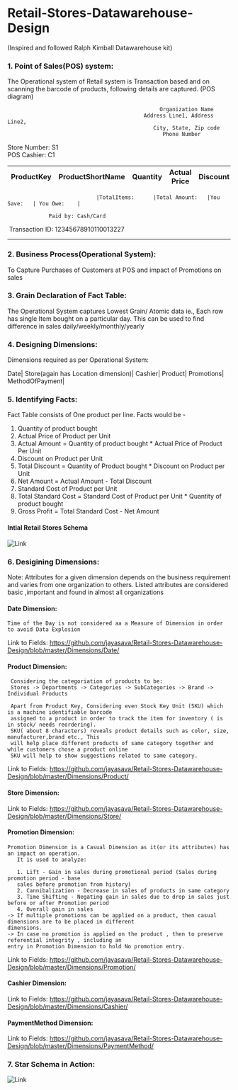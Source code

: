 # Retail-Stores-Datawarehouse-Design
(Inspired and followed Ralph Kimball Datawarehouse kit)

### 1. Point of Sales(POS) system:
The Operational system of Retail system is Transaction based and on scanning the barcode of products, following details are captured.
(POS diagram)

                                                    Organization Name
                                               Address Line1, Address Line2,
                                                  City, State, Zip code
                                                     Phone Number


Store Number: S1    
POS Cashier: C1

|ProductKey|ProductShortName|Quantity|Actual Price|Discount|Net Price|
|----------|----------------|--------|------------|--------|---------|



                                |TotalItems:      |Total Amount:   |You Save:   | You Owe:    |
          
                 Paid by: Cash/Card

         
  Transaction ID:  12345678910110013227
  
  
-------------------------------------------------------------------------------------------------------------------------------  

### 2. Business Process(Operational System):
To Capture Purchases of Customers at POS and impact of Promotions on sales

### 3. Grain Declaration of Fact Table:
The Operational System captures Lowest Grain/ Atomic data ie., Each row has single Item bought on a particular day.
This can be used to find difference in sales daily/weekly/monthly/yearly

### 4. Designing Dimensions:

Dimensions required as per Operational System:

Date|
Store(again has Location dimension)|
Cashier|
Product|
Promotions|
MethodOfPayment|

### 5. Identifying Facts:
Fact Table consists of One product per line.
Facts would be - 
1. Quantity of product bought
2. Actual Price of Product per Unit
3. Actual Amount = Quantity of product bought * Actual Price of Product Per Unit
4. Discount on Product per Unit
5. Total Discount = Quantity of Product bought * Discount on Product per Unit
6. Net Amount = Actual Amount - Total Discount
7. Standard Cost of Product per Unit
8. Total Standard Cost = Standard Cost of Product per Unit * Quantity of product bought
9. Gross Profit = Total Standard Cost - Net Amount

#### Intial Retail Stores Schema
![Link](https://github.com/jayasava/Retail-Stores-Datawarehouse-Design/blob/master/Schemas/Schema_Initial.png)

### 6. Desigining Dimensions:
Note: 
Attributes for a given dimension depends on the business requirement and varies from one organization to others.
Listed attributes are considered basic ,important and found in almost all organizations
   #### Date Dimension:
   
    Time of the Day is not considered aa a Measure of Dimension in order to avoid Data Explosion
 Link to Fields: 
    https://github.com/jayasava/Retail-Stores-Datawarehouse-Design/blob/master/Dimensions/Date/
  
   #### Product Dimension:
     Considering the categoriation of products to be:
     Stores -> Departments -> Categories -> SubCategories -> Brand -> Individual Products
     
     Apart from Product Key, Considering even Stock Key Unit (SKU) which is a machine identifiable barcode 
     assigned to a product in order to track the item for inventory ( is in stock/ needs reordering).
     SKU( about 8 characters) reveals product details such as color, size, manufacturer,brand etc., This 
     will help place different products of same category together and while customers chose a product online
     SKU will help to show suggestions related to same category.
     
 Link to Fields: 
     https://github.com/jayasava/Retail-Stores-Datawarehouse-Design/blob/master/Dimensions/Product/
     
   #### Store Dimension:
  Link to Fields: 
     https://github.com/jayasava/Retail-Stores-Datawarehouse-Design/blob/master/Dimensions/Store/
     
   #### Promotion Dimension:
    Promotion Dimension is a Casual Dimension as it(or its attributes) has an impact on operation. 
       It is used to analyze:
       
       1. Lift - Gain in sales during promotional period (Sales during promotion period - base 
       sales before promotion from history)
       2. Cannibalization - Decrease in sales of products in same category
       3. Time Shifting - Negating gain in sales due to drop in sales just before or after Promotion period
       4. Overall gain in sales
    -> If multiple promotions can be applied on a product, then casual dimensions are to be placed in different
    dimensions.
    -> In case no promotion is applied on the product , then to preserve referential integrity , including an 
    entry in Promotion Dimension to hold No promotion entry.
  Link to Fields: 
     https://github.com/jayasava/Retail-Stores-Datawarehouse-Design/blob/master/Dimensions/Promotion/
     
   #### Cashier Dimension:
  Link to Fields: 
     https://github.com/jayasava/Retail-Stores-Datawarehouse-Design/blob/master/Dimensions/Cashier/
   #### PaymentMethod Dimension:
  Link to Fields: 
     https://github.com/jayasava/Retail-Stores-Datawarehouse-Design/blob/master/Dimensions/PaymentMethod/
 
 ### 7. Star Schema in Action:
 ![Link](https://github.com/jayasava/Retail-Stores-Datawarehouse-Design/blob/master/Schemas/StarSchema.PNG)
   
   
      
     


